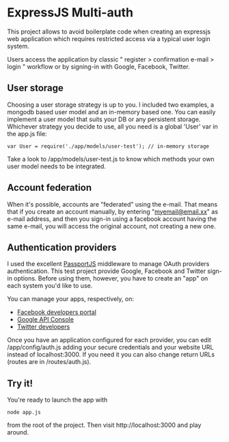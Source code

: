 # ExpressJS Multi-auth 

This project allows to avoid boilerplate code when creating an expressjs web application which requires restricted access via a typical user login system.

Users access the application by classic " register > confirmation e-mail > login " workflow or by signing-in with Google, Facebook, Twitter.

## User storage

Choosing a user storage strategy is up to you. 
I included two examples, a mongodb based user model and an in-memory based one. 
You can easily implement a user model that suits your DB or any persistent storage.
Whichever strategy you decide to use, all you need is a global 'User' var in the app.js file:

```
var User = require('./app/models/user-test'); // in-memory storage
```
Take a look to /app/models/user-test.js to know which methods your own user model needs to be integrated.

## Account federation
When it's possible, accounts are "federated" using the e-mail. That means that if you create an account manually, by entering "myemail@email.xx" as e-mail address, and then you sign-in using a facebook account having the same e-mail, you will access the original account, not creating a new one. 

## Authentication providers

I used the excellent [PassportJS](http://passportjs.org) middleware to manage OAuth providers authentication.
This test project provide Google, Facebook and Twitter sign-in options.
Before using them, however, you have to create an "app" on each system you'd like to use. 

You can manage your apps, respectively, on:
* [Facebook developers portal](https://developers.facebook.com/)
* [Google API Console](https://console.developers.google.com)
* [Twitter developers](https://dev.twitter.com)

Once you have an application configured for each provider, you can edit /app/config/auth.js adding your secure credentials and your website URL instead of localhost:3000. If you need it you can also change return URLs (routes are in /routes/auth.js).

## Try it!

You're ready to launch the app with 
```
node app.js 
```
from the root of the project. 
Then visit http://localhost:3000 and play around.
